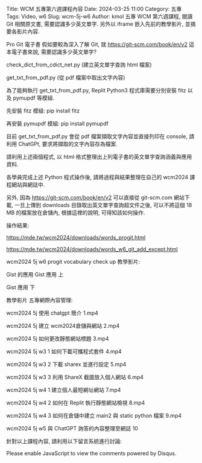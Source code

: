 Title: WCM 五專第六週課程內容 Date: 2024-03-25 11:00 Category: 五專 Tags: Video, w6 Slug: wcm-5j-w6 Author: kmol
五專 WCM 第六週課程, 閱讀 Git 相關原文書, 需要認識多少英文單字. 另外以 iframe 嵌入先前的教學影片, 並摘要各影片內容.

Pro Git 電子書
假如要較為深入了解 Git, 就 https://git-scm.com/book/en/v2 這本電子書來說, 需要認識多少英文單字?

check_dict_from_cdict_net.py (建立英文單字查詢 html 檔案)

get_txt_from_pdf.py (從 pdf 檔案中取出文字內容)

為了能夠執行 get_txt_from_pdf.py, Replit Python3 程式庫需要分別安裝 fitz 以及 pymupdf 等模組.

先安裝 fitz 模組: pip install fitz

再安裝 pymupdf 模組: pip install pymupdf

目前 get_txt_from_pdf.py 會從 pdf 檔案擷取文字內容並直接列印在 console, 請利用 ChatGPt, 要求將擷取的文字內容存為檔案.

請利用上述兩個程式, 以 html 格式整理出上列電子書的英文單字查詢涵義與應用資料.

各學員完成上述 Python 程式操作後, 請將過程與結果整理在自己的 wcm2024 課程網站與網誌中.

另外, 因為 https://git-scm.com/book/en/v2 可以直接從 git-scm.com 網站下載, 一旦上傳到 downloads 目錄取出英文單字查詢超文件之後, 可以不將這個 18 MB 的檔案放在倉儲內, 根據這裡的說明, 可得知該如何操作.

操作結果:

https://mde.tw/wcm2024/downloads/words_progit.html

https://mde.tw/wcm2024/downloads/words_w6_git_add_except.html

wcm2024 5j w6 progit vocabulary check up 教學影片:

Gist 的應用
Gist 應用 上

Gist 應用 下

教學影片
五專網際內容管理:

wcm2024 5j 使用 chatgpt 簡介 1.mp4

wcm2024 5j 建立 wcm2024倉儲與網站 2.mp4

wcm2024 5j 如何更改靜態網站標題 3.mp4

wcm2024 5j w3 1 如何下載可攜程式套件 4.mp4

wcm2024 5j w3 2 下載 sharex 並進行設定 5.mp4

wcm2024 5j w3 3 利用 ShareX 截圖放入個人網站 6.mp4

wcm2024 5j w4 1 建立個人最短網址網站 7.mp4

wcm2024 5j w4 2 如何在 Replit 執行靜態網站檢視 8.mp4

wcm2024 5j w4 3 如何在倉儲中建立 main2 與 static python 檔案 9.mp4

wcm2024 5j w5 與 ChatGPT 詢答的內容整理至網誌 10

針對以上課程內容, 請利用以下留言系統進行討論:

Please enable JavaScript to view the comments powered by Disqus.